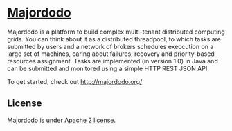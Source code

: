 # [Majordodo](http://majordodo.org/)

Majordodo is a platform to build complex multi-tenant distributed computing grids. You can think about it as a distributed threadpool, to which tasks are submitted by users and a network of brokers schedules execcution on a large set of machines, caring about failures, recovery and priority-based resources assignment. Tasks are implemented (in version 1.0) in Java and can be submitted and monitored using a simple HTTP REST JSON API.

To get started, check out http://majordodo.org/


## License

Majordodo is under [Apache 2 license](http://www.apache.org/licenses/LICENSE-2.0.html).
